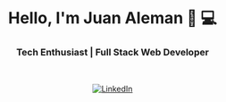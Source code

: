 <h1 align="center"> Hello, I'm Juan Aleman 👋 💻 </h1>

<h3 align="center">  Tech Enthusiast | Full Stack Web Developer </h3> <br>

<p align="center"> 
<a href="https://www.linkedin.com/in/jjaleman/"><img alt="LinkedIn" src="https://img.shields.io/badge/LinkedIn-0077B5?style=for-the-badge&logo=linkedin&logoColor=white"></a>

</p>
<!--
**JJAleman/JJAleman** is a ✨ _special_ ✨ repository because its `README.md` (this file) appears on your GitHub profile.

Here are some ideas to get you started:

- 🔭 I’m currently working on ...
- 🌱 I’m currently learning ...
- 👯 I’m looking to collaborate on ...
- 🤔 I’m looking for help with ...
- 💬 Ask me about ...
- 📫 How to reach me: ...
- 😄 Pronouns: ...
- ⚡ Fun fact: ...
-->
